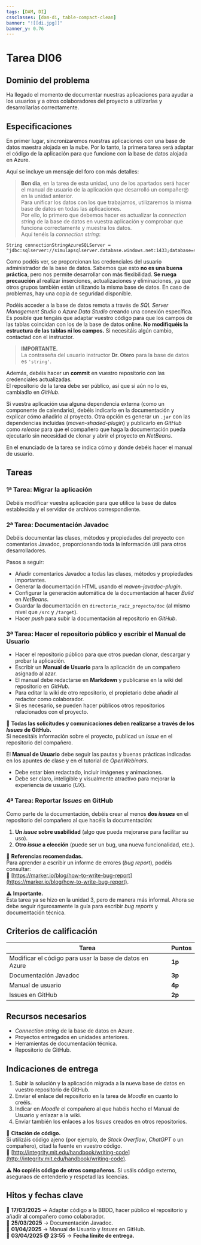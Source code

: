 ```yaml
---
tags: [DAM, DI]
cssclasses: [dam-di, table-compact-clean]
banner: "![[di.jpg]]"
banner_y: 0.76
---
```


# Tarea **DI06**

## Dominio del problema

Ha llegado el momento de documentar nuestras aplicaciones para ayudar a los usuarios y a otros colaboradores del proyecto a utilizarlas y desarrollarlas correctamente.

## Especificaciones

En primer lugar, sincronizaremos nuestras aplicaciones con una base de datos maestra alojada en la nube. Por lo tanto, la primera tarea será adaptar el código de la aplicación para que funcione con la base de datos alojada en Azure.

Aquí se incluye un mensaje del foro con más detalles:

> **Bon dia**, en la tarea de esta unidad, uno de los apartados será hacer el manual de usuario de la aplicación que desarrolló un compañer@ en la unidad anterior.  
> Para unificar los datos con los que trabajamos, utilizaremos la misma base de datos en todas las aplicaciones.  
> Por ello, lo primero que debemos hacer es actualizar la *connection string* de la base de datos en vuestra aplicación y comprobar que funciona correctamente y muestra los datos.  
> Aquí tenéis la *connection string*:

```
String connectionStringAzureSQLServer = "jdbc:sqlserver://simulapsqlserver.database.windows.net:1433;database=simulapdb25;user=simulapdbadmin@simulapsqlserver;password=Pwd1234.;encrypt=true;trustServerCertificate=false;hostNameInCertificate=*.database.windows.net;loginTimeout=30;";
```

Como podéis ver, se proporcionan las credenciales del usuario administrador de la base de datos. Sabemos que esto **no es una buena práctica**, pero nos permite desarrollar con más flexibilidad. **Se ruega precaución** al realizar inserciones, actualizaciones y eliminaciones, ya que otros grupos también están utilizando la misma base de datos. En caso de problemas, hay una copia de seguridad disponible.

Podéis acceder a la base de datos remota a través de *SQL Server Management Studio* o *Azure Data Studio* creando una conexión específica.  
Es posible que tengáis que adaptar vuestro código para que los campos de las tablas coincidan con los de la base de datos online. **No modifiquéis la estructura de las tablas ni los campos.** Si necesitáis algún cambio, contactad con el instructor.

> **IMPORTANTE.**  
> La contraseña del usuario instructor **Dr. Otero** para la base de datos es `'string'`.

Además, debéis hacer un **commit** en vuestro repositorio con las credenciales actualizadas.  
El repositorio de la tarea debe ser público, así que si aún no lo es, cambiadlo en *GitHub*.

Si vuestra aplicación usa alguna dependencia externa (como un componente de calendario), debéis indicarlo en la documentación y explicar cómo añadirlo al proyecto. Otra opción es generar un `.jar` con las dependencias incluidas (*maven-shaded-plugin*) y publicarlo en *GitHub* como *release* para que el compañero que haga la documentación pueda ejecutarlo sin necesidad de clonar y abrir el proyecto en *NetBeans*.

En el enunciado de la tarea se indica cómo y dónde debéis hacer el manual de usuario.

## Tareas

### **1ª Tarea: Migrar la aplicación**

Debéis modificar vuestra aplicación para que utilice la base de datos establecida y el servidor de archivos correspondiente.

### **2ª Tarea: Documentación Javadoc**

Debéis documentar las clases, métodos y propiedades del proyecto con comentarios Javadoc, proporcionando toda la información útil para otros desarrolladores.

Pasos a seguir:

- Añadir comentarios Javadoc a todas las clases, métodos y propiedades importantes.
- Generar la documentación HTML usando el *maven-javadoc-plugin*.
- Configurar la generación automática de la documentación al hacer *Build* en *NetBeans*.
- Guardar la documentación en `directorio_raíz_proyecto/doc` (al mismo nivel que `/src` y `/target`).
- Hacer *push* para subir la documentación al repositorio en *GitHub*.

### **3ª Tarea: Hacer el repositorio público y escribir el Manual de Usuario**

- Hacer el repositorio público para que otros puedan clonar, descargar y probar la aplicación.
- Escribir un **Manual de Usuario** para la aplicación de un compañero asignado al azar.
- El manual debe redactarse en **Markdown** y publicarse en la wiki del repositorio en *GitHub*.
- Para editar la wiki de otro repositorio, el propietario debe añadir al redactor como colaborador.
- Si es necesario, se pueden hacer públicos otros repositorios relacionados con el proyecto.

📌 **Todas las solicitudes y comunicaciones deben realizarse a través de los *Issues* de GitHub.**  
Si necesitáis información sobre el proyecto, publicad un *issue* en el repositorio del compañero.

El **Manual de Usuario** debe seguir las pautas y buenas prácticas indicadas en los apuntes de clase y en el tutorial de *OpenWebinars*.

- Debe estar bien redactado, incluir imágenes y animaciones.
- Debe ser claro, inteligible y visualmente atractivo para mejorar la experiencia de usuario (*UX*).

### **4ª Tarea: Reportar *Issues* en GitHub**

Como parte de la documentación, debéis crear al menos **dos *issues*** en el repositorio del compañero al que hacéis la documentación:

1. **Un *issue* sobre usabilidad** (algo que pueda mejorarse para facilitar su uso).
2. **Otro *issue* a elección** (puede ser un bug, una nueva funcionalidad, etc.).

📌 **Referencias recomendadas.**  
Para aprender a escribir un informe de errores (*bug report*), podéis consultar:  
🔗 [https://marker.io/blog/how-to-write-bug-report](https://marker.io/blog/how-to-write-bug-report).

⚠️ **Importante.**  
Esta tarea ya se hizo en la unidad 3, pero de manera más informal. Ahora se debe seguir rigurosamente la guía para escribir *bug reports* y documentación técnica.

## Criterios de calificación

|Tarea|Puntos|
|---|---|
|Modificar el código para usar la base de datos en Azure|**1p**|
|Documentación Javadoc|**3p**|
|Manual de usuario|**4p**|
|Issues en GitHub|**2p**|

## Recursos necesarios

- *Connection string* de la base de datos en Azure.
- Proyectos entregados en unidades anteriores.
- Herramientas de documentación técnica.
- Repositorio de GitHub.

## Indicaciones de entrega

1. Subir la solución y la aplicación migrada a la nueva base de datos en vuestro repositorio de GitHub.
2. Enviar el enlace del repositorio en la tarea de *Moodle* en cuanto lo creéis.
3. Indicar en *Moodle* el compañero al que habéis hecho el Manual de Usuario y enlazar a la wiki.
4. Enviar también los enlaces a los *Issues* creados en otros repositorios.

📌 **Citación de código.**  
Si utilizáis código ajeno (por ejemplo, de *Stack Overflow*, *ChatGPT* o un compañero), citad la fuente en vuestro código.  
🔗 [http://integrity.mit.edu/handbook/writing-code](http://integrity.mit.edu/handbook/writing-code).

⚠️ **No copiéis código de otros compañeros.** Si usáis código externo, aseguraos de entenderlo y respetad las licencias.

## Hitos y fechas clave

📅 **17/03/2025** → Adaptar código a la BBDD, hacer público el repositorio y añadir al compañero como colaborador.  
📅 **25/03/2025** → Documentación Javadoc.  
📅 **01/04/2025** → Manual de Usuario y *Issues* en GitHub.  
📅 **03/04/2025 @ 23:55** → **Fecha límite de entrega.**
